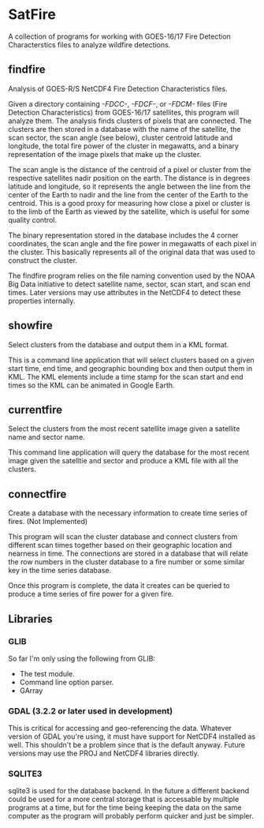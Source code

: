 # SatFire
A collection of programs for working with GOES-16/17 Fire Detection Characterstics files to analyze
wildfire detections.

## findfire
Analysis of GOES-R/S NetCDF4 Fire Detection Characteristics files.

Given a directory containing *-FDCC-*, *-FDCF-*, or *-FDCM-* files (Fire Detection Characteristics)
from GOES-16/17 satellites, this program will analyze them. The analysis finds clusters of pixels
that are connected. The clusters are then stored in a database with the name of the satellite, the
scan sector, the scan angle (see below), cluster centroid latitude and longitude, the total fire 
power of the cluster in megawatts, and a binary representation of the image pixels that make up the 
cluster. 

The scan angle is the distance of the centroid of a pixel or cluster from the respective satellites
nadir position on the earth. The distance is in degrees latitude and longitude, so it represents the
angle between the line from the center of the Earth to nadir and the line from the center of the
Earth to the centroid. This is a good proxy for measuring how close a pixel or cluster is to the
limb of the Earth as viewed by the satellite, which is useful for some quality control.

The binary representation stored in the database includes the 4 corner coordinates, the scan angle 
and the fire power in megawatts of each pixel in the cluster. This basically represents all of the
original data that was used to construct the cluster.

The findfire program relies on the file naming convention used by the NOAA Big Data initiative to
detect satellite name, sector, scan start, and scan end times. Later versions may use attributes in
the NetCDF4 to detect these properties internally.

## showfire
Select clusters from the database and output them in a KML format.

This is a command line application that will select clusters based on a given start time, end time,
and geographic bounding box and then output them in KML. The KML elements include a time stamp for
the scan start and end times so the KML can be animated in Google Earth.

## currentfire
Select the clusters from the most recent satellite image given a satellite name and sector name.

This command line application will query the database for the most recent image given the satelltie
and sector and produce a KML file with all the clusters.

## connectfire
Create a database with the necessary information to create time series of fires. (Not Implemented)

This program will scan the cluster database and connect clusters from different scan times together
based on their geographic location and nearness in time. The connections are stored in a database
that will relate the row numbers in the cluster database to a fire number or some similar key in the
time series database.

Once this program is complete, the data it creates can be queried to produce a time series of fire
power for a given fire.

## Libraries

### GLIB
So far I'm only using the following from GLIB:
 - The test module.
 - Command line option parser.
 - GArray


### GDAL (3.2.2 or later used in development)
 This is critical for accessing and geo-referencing the data. Whatever version of GDAL you're using,
 it must have support for NetCDF4 installed as well. This shouldn't be a problem since that is the
 default anyway. Future versions may use the PROJ and NetCDF4 libraries directly.


### SQLITE3
 sqlite3 is used for the database backend. In the future a different backend could be used for a
 more central storage that is accessable by multiple programs at a time, but for the time being 
 keeping the data on the same computer as the program will probably perform quicker and just be
 simpler.
